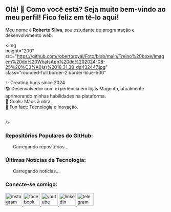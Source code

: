 <h2 class="text-3xl font-bold text-blue-600">Olá! 👋 Como você está? Seja muito bem-vindo ao meu perfil! Fico feliz em tê-lo aqui!</h2>  

<p class="mt-4 text-lg">Meu nome é <strong>Roberto Silva</strong>, sou estudante de programação e desenvolvimento web.</p>  

<img   
  height="200"   
  src="https://github.com/robertoroyal/Foto/blob/main/Treino%20boxe/Imagem%20do%20WhatsApp%20de%202024-08-25%20%C3%A0(s)%2018.31.38_dd432447.jpg"   
  class="rounded-full border-2 border-blue-500"   <p class="mt-4 text-lg">✨ Creating bugs since 2024<br>📚 Desenvolvedor com experiência em lojas Magento, atualmente aprimorando minhas habilidades na plataforma.<br>🎯 Goals: Mãos à obra.<br>🎲 Fun fact: Tecnologia e Inovação.</p>  
/>  



<h3 class="mt-6 text-2xl font-semibold">Repositórios Populares do GitHub:</h3>  
<ul id="trending-repos" class="list-disc pl-5 text-lg">Carregando repositórios...</ul>  

<h3 class="mt-6 text-2xl font-semibold">Últimas Notícias de Tecnologia:</h3>  
<ul id="tech-news" class="list-disc pl-5 text-lg">Carregando notícias...</ul>  

<script>  
  async function fetchTrendingRepos() {  
    try {  
      const response = await fetch('https://api.github.com/search/repositories?q=created:>2023-01-01&sort=stars&order=desc');  
      if (!response.ok) throw new Error('Falha ao buscar repositórios.');  

      const data = await response.json();  
      const repos = data.items.slice(0, 5);  
      const repoList = repos.map(repo => `  
        <li>  
          <a href="${repo.html_url}" target="_blank">${repo.name}</a> - ${repo.stargazers_count} estrelas  
        </li>  
      `).join('');  

      document.getElementById('trending-repos').innerHTML = repoList;  
    } catch (error) {  
      console.error('Erro ao buscar repositórios populares:', error);  
      document.getElementById('trending-repos').innerText = 'Erro ao carregar repositórios';  
    }  
  }  

  async function fetchTechNews(apiKey) {  
    try {  
      const response = await fetch(`https://newsapi.org/v2/everything?q=technology&sortBy=publishedAt&apiKey=${apiKey}`);  
      if (!response.ok) throw new Error('Falha ao buscar notícias.');  

      const data = await response.json();  
      const articles = data.articles.slice(0, 5);  
      const newsList = articles.map(article => `  
        <li>  
          <a href="${article.url}" target="_blank">${article.title}</a> - ${new Date(article.publishedAt).toLocaleString()}  
        </li>  
      `).join('');  

      document.getElementById('tech-news').innerHTML = newsList;  
    } catch (error) {  
      console.error('Erro ao buscar notícias de tecnologia:', error);  
      document.getElementById('tech-news').innerText = 'Erro ao carregar notícias.';  
    }  
  }  

  const apiKey ='a44dd0536a28417fba8c492b9a2a773d'; // Substitua pela sua chave da API de forma segura  
  fetchTrendingRepos();  
  fetchTechNews(apiKey);  
</script>  

<h3 class="mt-6 text-2xl font-semibold">Conecte-se comigo:</h3>  
<div class="flex space-x-4 mt-2">   
  <a href="https://www.instagram.com/robertto_royal/" target="_blank">  
    <img src="https://raw.githubusercontent.com/maurodesouza/profile-readme-generator/master/src/assets/icons/social/instagram/default.svg" width="52" height="40" alt="instagram logo" />  
  </a>  
  <a href="https://www.facebook.com/joseroberto.dasilva/" target="_blank">  
    <img src="https://raw.githubusercontent.com/maurodesouza/profile-readme-generator/master/src/assets/icons/social/facebook/default.svg" width="52" height="40" alt="facebook logo" />  
  </a>  
  <a href="https://www.youtube.com/@RRobertoRoyal" target="_blank">  
    <img src="https://raw.githubusercontent.com/maurodesouza/profile-readme-generator/master/src/assets/icons/social/youtube/default.svg" width="52" height="40" alt="youtube logo" />  
  </a>  
  <a href="https://www.linkedin.com/in/joserobertodasilva917610022/" target="_blank">  
    <img src="https://raw.githubusercontent.com/maurodesouza/profile-readme-generator/master/src/assets/icons/social/linkedin/default.svg" width="52" height="40" alt="linkedin logo" />  
  </a>  
  <a href="https://web.telegram.org/a/" target="_blank">  
    <img src="https://raw.githubusercontent.com/maurodesouza/profile-readme-generator/master/src/assets/icons/social/telegram/default.svg" width="52" height="40" alt="telegram logo" />  
  </a>  
</div>
